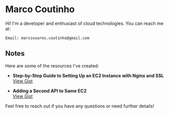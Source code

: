 # Marco Coutinho

Hi! I'm a developer and enthusiast of cloud technologies. You can reach me at:

    Email: marcosoares.coutinho@gmail.com

## Notes

Here are some of the resources I've created:

- **Step-by-Step Guide to Setting Up an EC2 Instance with Nginx and SSL**  
  [View Gist](https://gist.github.com/coutinhomarco/77336a4cac563ea7fa670e10d09222ec)

- **Adding a Second API to Same EC2**  
  [View Gist](https://gist.github.com/coutinhomarco/97d3518c98869c4dfc96384ee296faac)

Feel free to reach out if you have any questions or need further details!
